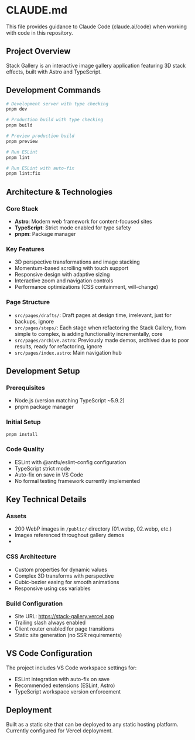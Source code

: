 # CLAUDE.md

This file provides guidance to Claude Code (claude.ai/code) when working with code in this repository.

## Project Overview

Stack Gallery is an interactive image gallery application featuring 3D stack effects, built with Astro and TypeScript.

## Development Commands

```bash
# Development server with type checking
pnpm dev

# Production build with type checking
pnpm build

# Preview production build
pnpm preview

# Run ESLint
pnpm lint

# Run ESLint with auto-fix
pnpm lint:fix
```

## Architecture & Technologies

### Core Stack
- **Astro**: Modern web framework for content-focused sites
- **TypeScript**: Strict mode enabled for type safety
- **pnpm**: Package manager

### Key Features
- 3D perspective transformations and image stacking
- Momentum-based scrolling with touch support
- Responsive design with adaptive sizing
- Interactive zoom and navigation controls
- Performance optimizations (CSS containment, will-change)

### Page Structure
- `src/pages/drafts/`: Draft pages at design time, irrelevant, just for backups, ignore
- `src/pages/steps/`: Each stage when refactoring the Stack Gallery, from simple to complex, is adding functionality incrementally, core
- `src/pages/archive.astro`: Previously made demos, archived due to poor results, ready for refactoring, ignore
- `src/pages/index.astro`: Main navigation hub

## Development Setup

### Prerequisites
- Node.js (version matching TypeScript ~5.9.2)
- pnpm package manager

### Initial Setup
```bash
pnpm install
```

### Code Quality
- ESLint with @antfu/eslint-config configuration
- TypeScript strict mode
- Auto-fix on save in VS Code
- No formal testing framework currently implemented

## Key Technical Details

### Assets
- 200 WebP images in `/public/` directory (01.webp, 02.webp, etc.)
- Images referenced throughout gallery demos
-
### CSS Architecture
- Custom properties for dynamic values
- Complex 3D transforms with perspective
- Cubic-bezier easing for smooth animations
- Responsive using css variables

### Build Configuration
- Site URL: https://stack-gallery.vercel.app
- Trailing slash always enabled
- Client router enabled for page transitions
- Static site generation (no SSR requirements)

## VS Code Configuration

The project includes VS Code workspace settings for:
- ESLint integration with auto-fix on save
- Recommended extensions (ESLint, Astro)
- TypeScript workspace version enforcement

## Deployment

Built as a static site that can be deployed to any static hosting platform. Currently configured for Vercel deployment.
